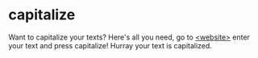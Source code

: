 # capitalize
Want to capitalize your texts? Here's all you need, go to [&lt;website>](https://capitalize-your-texts.netlify.app/) enter your text and press capitalize! Hurray your text is capitalized.

